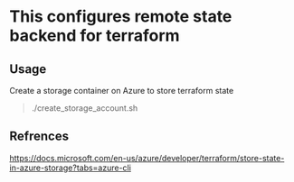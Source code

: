 # This configures remote state backend for terraform

## Usage

Create a storage container on Azure to store terraform state
> ./create_storage_account.sh

## Refrences

https://docs.microsoft.com/en-us/azure/developer/terraform/store-state-in-azure-storage?tabs=azure-cli
